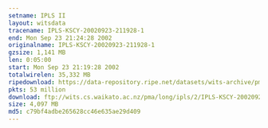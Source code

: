 ```yaml
---
setname: IPLS II
layout: witsdata
tracename: IPLS-KSCY-20020923-211928-1
end: Mon Sep 23 21:24:28 2002
originalname: IPLS-KSCY-20020923-211928-1
gzsize: 1,141 MB
len: 0:05:00
start: Mon Sep 23 21:19:28 2002
totalwirelen: 35,332 MB
ripedownload: https://data-repository.ripe.net/datasets/wits-archive/pma/long/ipls/2/IPLS-KSCY-20020923-211928-1.gz
pkts: 53 million
download: ftp://wits.cs.waikato.ac.nz/pma/long/ipls/2/IPLS-KSCY-20020923-211928-1.gz
size: 4,097 MB
md5: c79bf4adbe265628cc46e635ae29d409
---
```


